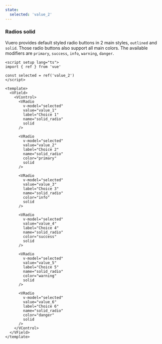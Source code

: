 ```yaml
---
state:
  selected: 'value_2'
---
```


### Radios solid

Vuero provides default styled radio buttons in 2 main styles,
`outlined` and `solid`. Those radio buttons also support all main colors.
The available modifiers are `primary`, `success`, `info`,
`warning`, `danger`.

<!--code-->

```vue
<script setup lang="ts">
import { ref } from 'vue'

const selected = ref('value_2')
</script>

<template>
  <VField>
    <VControl>
      <VRadio
        v-model="selected"
        value="value_1"
        label="Choice 1"
        name="solid_radio"
        solid
      />

      <VRadio
        v-model="selected"
        value="value_2"
        label="Choice 2"
        name="solid_radio"
        color="primary"
        solid
      />

      <VRadio
        v-model="selected"
        value="value_3"
        label="Choice 3"
        name="solid_radio"
        color="info"
        solid
      />

      <VRadio
        v-model="selected"
        value="value_4"
        label="Choice 4"
        name="solid_radio"
        color="success"
        solid
      />

      <VRadio
        v-model="selected"
        value="value_5"
        label="Choice 5"
        name="solid_radio"
        color="warning"
        solid
      />

      <VRadio
        v-model="selected"
        value="value_6"
        label="Choice 6"
        name="solid_radio"
        color="danger"
        solid
      />
    </VControl>
  </VField>
</template>
```

<!--/code-->

<!--example-->

<VField>
  <VControl>
    <VRadio
      v-model="frontmatter.state.selected"
      value="value_1"
      label="Choice 1"
      name="solid_radio"
      solid
    />
    <VRadio
      v-model="frontmatter.state.selected"
      value="value_2"
      label="Choice 2"
      name="solid_radio"
      color="primary"
      solid
    />
    <VRadio
      v-model="frontmatter.state.selected"
      value="value_3"
      label="Choice 3"
      name="solid_radio"
      color="info"
      solid
    />
    <VRadio
      v-model="frontmatter.state.selected"
      value="value_4"
      label="Choice 4"
      name="solid_radio"
      color="success"
      solid
    />
    <VRadio
      v-model="frontmatter.state.selected"
      value="value_5"
      label="Choice 5"
      name="solid_radio"
      color="warning"
      solid
    />
    <VRadio
      v-model="frontmatter.state.selected"
      value="value_6"
      label="Choice 6"
      name="solid_radio"
      color="danger"
      solid
    />
  </VControl>
</VField>

<!--/example-->
